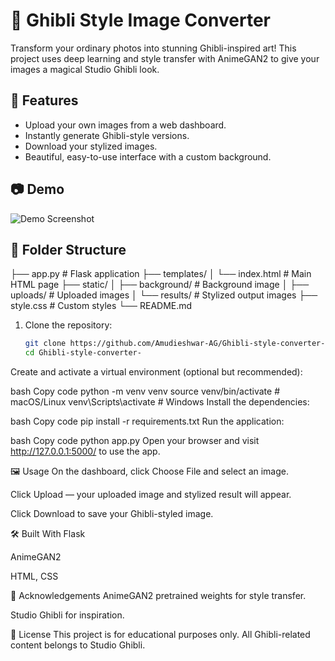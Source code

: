 # 🎨 Ghibli Style Image Converter

Transform your ordinary photos into stunning Ghibli-inspired art! This project uses deep learning and style transfer with AnimeGAN2 to give your images a magical Studio Ghibli look.

## 🚀 Features

- Upload your own images from a web dashboard.
- Instantly generate Ghibli-style versions.
- Download your stylized images.
- Beautiful, easy-to-use interface with a custom background.

## 📷 Demo

![Demo Screenshot](https://your-screenshot-link-if-you-have-one)

## 📁 Folder Structure
├── app.py # Flask application
├── templates/
│ └── index.html # Main HTML page
├── static/
│ ├── background/ # Background image
│ ├── uploads/ # Uploaded images
│ └── results/ # Stylized output images
├── style.css # Custom styles
└── README.md
1. Clone the repository:
   ```bash
   git clone https://github.com/Amudieshwar-AG/Ghibli-style-converter-.git
   cd Ghibli-style-converter-
Create and activate a virtual environment (optional but recommended):

bash
Copy code
python -m venv venv
source venv/bin/activate    # macOS/Linux
venv\Scripts\activate       # Windows
Install the dependencies:

bash
Copy code
pip install -r requirements.txt
Run the application:

bash
Copy code
python app.py
Open your browser and visit http://127.0.0.1:5000/ to use the app.

🖼️ Usage
On the dashboard, click Choose File and select an image.

Click Upload — your uploaded image and stylized result will appear.

Click Download to save your Ghibli-styled image.

🛠️ Built With
Flask

AnimeGAN2

HTML, CSS

🙏 Acknowledgements
AnimeGAN2 pretrained weights for style transfer.

Studio Ghibli for inspiration.

📜 License
This project is for educational purposes only. All Ghibli-related content belongs to Studio Ghibli.



